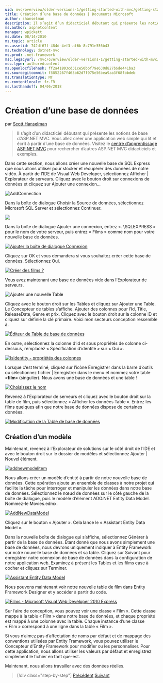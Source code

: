 ```yaml
---
uid: mvc/overview/older-versions-1/getting-started-with-mvc/getting-started-with-mvc-part4
title: Création d’une base de données | Documents Microsoft
author: shanselman
description: Il s’agit d’un didacticiel débutant qui présente les notions de base d’ASP.NET MVC. Créez une application web simple qui lit et écrit à partir d’une base de données.
ms.author: aspnetcontent
manager: wpickett
ms.date: 08/14/2010
ms.topic: article
ms.assetid: 742df67f-484d-4ef3-af6b-8c791e556b43
ms.technology: dotnet-mvc
ms.prod: .net-framework
msc.legacyurl: /mvc/overview/older-versions-1/getting-started-with-mvc/getting-started-with-mvc-part4
msc.type: authoredcontent
ms.openlocfilehash: ff2a41803cd31ce50bbf79e630d827b6de441ba3
ms.sourcegitcommit: f8852267f463b62d7f975e56bea9aa3f68fbbdeb
ms.translationtype: MT
ms.contentlocale: fr-FR
ms.lasthandoff: 04/06/2018
---
```

<a name="creating-a-database"></a>Création d’une base de données
====================
par [Scott Hanselman](https://github.com/shanselman)

> Il s’agit d’un didacticiel débutant qui présente les notions de base d’ASP.NET MVC. Vous allez créer une application web simple qui lit et écrit à partir d’une base de données. Visitez le [centre d’apprentissage ASP.NET MVC](../../../index.md) pour rechercher d’autres ASP.NET MVC didacticiels et exemples.


Dans cette section, nous allons créer une nouvelle base de SQL Express que nous allons utiliser pour stocker et récupérer des données de notre vidéo. À partir de l’IDE de Visual Web Developer, sélectionnez Afficher | Explorateur de serveurs. Cliquez avec le bouton droit sur connexions de données et cliquez sur Ajouter une connexion...

![AddConnection](getting-started-with-mvc-part4/_static/image1.png)

Dans la boîte de dialogue Choisir la Source de données, sélectionnez Microsoft SQL Server et sélectionnez Continuer.

![](getting-started-with-mvc-part4/_static/image2.png)

Dans la boîte de dialogue Ajouter une connexion, entrez «. \SQLEXPRESS » pour le nom de votre serveur, puis entrez « Films » comme nom pour votre nouvelle base de données.

[![Ajouter la boîte de dialogue Connexion](getting-started-with-mvc-part4/_static/image4.png)](getting-started-with-mvc-part4/_static/image3.png)

Cliquez sur OK et vous demandera si vous souhaitez créer cette base de données. Sélectionnez Oui.

[![Créer des films ?](getting-started-with-mvc-part4/_static/image6.png)](getting-started-with-mvc-part4/_static/image5.png)

Vous avez maintenant une base de données vide dans l’Explorateur de serveurs.

![Ajouter une nouvelle Table](getting-started-with-mvc-part4/_static/image7.png)

Cliquez avec le bouton droit sur les Tables et cliquez sur Ajouter une Table. Le Concepteur de tables s’affiche. Ajouter des colonnes pour l’Id, Title, ReleaseDate, Genre et prix. Cliquez avec le bouton droit sur la colonne ID et cliquez sur définie la clé primaire. Voici mon secteurs conception ressemble à.

[![Éditeur de Table de base de données](getting-started-with-mvc-part4/_static/image9.png)](getting-started-with-mvc-part4/_static/image8.png)

En outre, sélectionnez la colonne d’Id et sous propriétés de colonne ci-dessous, remplacez « Spécification d’identité » sur « Oui ».

[![IsIdentity - propriétés des colonnes](getting-started-with-mvc-part4/_static/image11.png)](getting-started-with-mvc-part4/_static/image10.png)

Lorsque c’est terminé, cliquez sur l’icône Enregistrer dans la barre d’outils ou sélectionnez fichier | Enregistrer dans le menu et nommez votre table «**film**» (singulier). Nous avons une base de données et une table !

[![Choisissez le nom](getting-started-with-mvc-part4/_static/image13.png)](getting-started-with-mvc-part4/_static/image12.png)

Revenez à l’Explorateur de serveurs et cliquez avec le bouton droit sur la table de film, puis sélectionnez « Afficher les données Table ». Entrez les films quelques afin que notre base de données dispose de certaines données.

[![Modification de la Table de base de données](getting-started-with-mvc-part4/_static/image15.png)](getting-started-with-mvc-part4/_static/image14.png)

## <a name="creating-a-model"></a>Création d’un modèle

Maintenant, revenez à l’Explorateur de solutions sur le côté droit de l’IDE et avec le bouton droit sur le dossier de modèles et sélectionnez Ajouter | Nouvel élément.

[![addnewmodelitem](getting-started-with-mvc-part4/_static/image17.png)](getting-started-with-mvc-part4/_static/image16.png)

Nous allons créer un modèle d’entité à partir de notre nouvelle base de données. Cette opération ajoute un ensemble de classes à notre projet qui facilite la tâche pour interroger et manipuler les données dans notre base de données. Sélectionnez le nœud de données sur le côté gauche de la boîte de dialogue, puis le modèle d’élément ADO.NET Entity Data Model. Nommez-le Movies.edmx.

[![AddNewDataModel](getting-started-with-mvc-part4/_static/image19.png)](getting-started-with-mvc-part4/_static/image18.png)

Cliquez sur le bouton « Ajouter ». Cela lance le « Assistant Entity Data Model ».

Dans la nouvelle boîte de dialogue qui s’affiche, sélectionnez Générer à partir de la base de données. Étant donné que nous avons simplement une base de données, nous devrons uniquement indiquer à Entity Framework sur notre nouvelle base de données et sa table. Cliquez sur Suivant pour enregistrer notre connexion de base de données dans la configuration de notre application web. Examinez à présent les Tables et les films case à cocher et cliquez sur Terminer.

[![Assistant Entity Data Model](getting-started-with-mvc-part4/_static/image21.png)](getting-started-with-mvc-part4/_static/image20.png)

Nous pouvons maintenant voir notre nouvelle table de film dans Entity Framework Designer et y accéder à partir du code.

[![Films - Microsoft Visual Web Developer 2010 Express](getting-started-with-mvc-part4/_static/image23.png)](getting-started-with-mvc-part4/_static/image22.png)

Sur l’aire de conception, vous pouvez voir une classe « Film ». Cette classe mappe à la table « Film » dans notre base de données, et chaque propriété est mappé à une colonne avec la table. Chaque instance d’une classe « Film » correspond à une ligne dans la table « Film ».

Si vous n’aimez pas d’affectation de noms par défaut et de mappage des conventions utilisées par Entity Framework, vous pouvez utiliser le Concepteur d’Entity Framework pour modifier ou les personnaliser. Pour cette application, nous allons utiliser les valeurs par défaut et enregistrez simplement le fichier en tant que-est.

Maintenant, nous allons travailler avec des données réelles.

> [!div class="step-by-step"]
> [Précédent](getting-started-with-mvc-part3.md)
> [Suivant](getting-started-with-mvc-part5.md)
